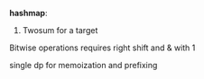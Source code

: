 **hashmap**: 
1. Twosum for a target

Bitwise operations requires right shift and & with 1

single dp for memoization and prefixing
